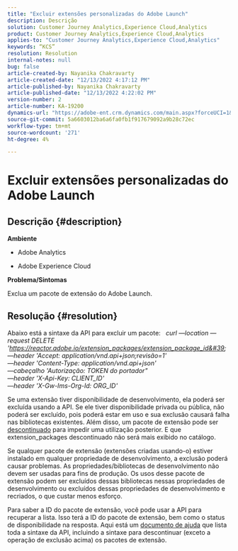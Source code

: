 ```yaml
---
title: "Excluir extensões personalizadas do Adobe Launch"
description: Descrição
solution: Customer Journey Analytics,Experience Cloud,Analytics
product: Customer Journey Analytics,Experience Cloud,Analytics
applies-to: "Customer Journey Analytics,Experience Cloud,Analytics"
keywords: “KCS”
resolution: Resolution
internal-notes: null
bug: false
article-created-by: Nayanika Chakravarty
article-created-date: "12/13/2022 4:17:12 PM"
article-published-by: Nayanika Chakravarty
article-published-date: "12/13/2022 4:22:02 PM"
version-number: 2
article-number: KA-19200
dynamics-url: "https://adobe-ent.crm.dynamics.com/main.aspx?forceUCI=1&pagetype=entityrecord&etn=knowledgearticle&id=19cfd893-017b-ed11-81ac-6045bd006a22"
source-git-commit: 5a6603012ba6a6fa0fb1f917679092a9b28c72ec
workflow-type: tm+mt
source-wordcount: '271'
ht-degree: 4%

---
```


# Excluir extensões personalizadas do Adobe Launch

## Descrição {#description}


<b>Ambiente</b>

- Adobe Analytics

- Adobe Experience Cloud

<b>Problema/Sintomas</b>

Exclua um pacote de extensão do Adobe Launch.


## Resolução {#resolution}


Abaixo está a sintaxe da API para excluir um pacote:
 
*curl —location —request DELETE &#39;https://reactor.adobe.io/extension_packages/extension_package_id&#39; \
—header &#39;Accept: application/vnd.api+json;revisão=1&#39; \
—header &#39;Content-Type: application/vnd.api+json&#39; \
—cabeçalho &#39;Autorização: TOKEN do portador&quot; \
—header &#39;X-Api-Key: CLIENT_ID&#39; \
—header &#39;X-Gw-Ims-Org-Id: ORG_ID&#39;*

Se uma extensão tiver disponibilidade de desenvolvimento, ela poderá ser excluída usando a API. Se ele tiver disponibilidade privada ou pública, não poderá ser excluído, pois poderá estar em uso e sua exclusão causará falha nas bibliotecas existentes. Além disso, um pacote de extensão pode ser [descontinuado](https://experienceleague.adobe.com/docs/experience-platform/tags/api/endpoints/extension-packages.html?lang=en#discontinue) para impedir uma utilização posterior. E que extension_packages descontinuado não será mais exibido no catálogo.

Se qualquer pacote de extensão (extensões criadas usando-o) estiver instalado em qualquer propriedade de desenvolvimento, a exclusão poderá causar problemas. As propriedades/bibliotecas de desenvolvimento não devem ser usadas para fins de produção. Os usos desse pacote de extensão podem ser excluídos dessas bibliotecas nessas propriedades de desenvolvimento ou excluídos dessas propriedades de desenvolvimento e recriados, o que custar menos esforço.

Para saber a ID do pacote de extensão, você pode usar a API para recuperar a lista. Isso terá a ID do pacote de extensão, bem como o status de disponibilidade na resposta. Aqui está um [documento de ajuda](https://experienceleague.adobe.com/docs/experience-platform/tags/api/endpoints/extension-packages.html?lang=en#list) que lista toda a sintaxe da API, incluindo a sintaxe para descontinuar (exceto a operação de exclusão acima) os pacotes de extensão.
